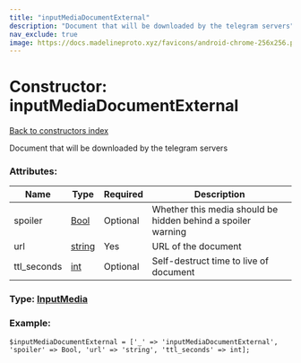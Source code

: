```yaml
---
title: "inputMediaDocumentExternal"
description: "Document that will be downloaded by the telegram servers"
nav_exclude: true
image: https://docs.madelineproto.xyz/favicons/android-chrome-256x256.png
---
```

# Constructor: inputMediaDocumentExternal  
[Back to constructors index](/API_docs/constructors/index.html)



Document that will be downloaded by the telegram servers

### Attributes:

| Name     |    Type       | Required | Description |
|----------|---------------|----------|-------------|
|spoiler|[Bool](/API_docs/types/Bool.html) | Optional|Whether this media should be hidden behind a spoiler warning|
|url|[string](/API_docs/types/string.html) | Yes|URL of the document|
|ttl\_seconds|[int](/API_docs/types/int.html) | Optional|Self-destruct time to live of document|



### Type: [InputMedia](/API_docs/types/InputMedia.html)


### Example:

```
$inputMediaDocumentExternal = ['_' => 'inputMediaDocumentExternal', 'spoiler' => Bool, 'url' => 'string', 'ttl_seconds' => int];
```  

